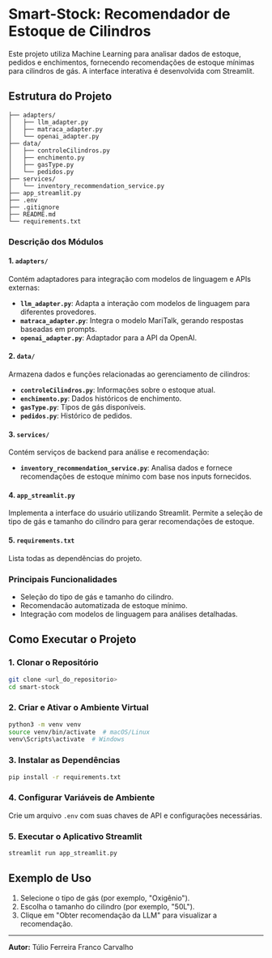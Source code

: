 # Smart-Stock: Recomendador de Estoque de Cilindros

Este projeto utiliza Machine Learning para analisar dados de estoque, pedidos e enchimentos, fornecendo recomendações de estoque mínimas para cilindros de gás. A interface interativa é desenvolvida com Streamlit.

## Estrutura do Projeto

```
├── adapters/
│   ├── llm_adapter.py
│   ├── matraca_adapter.py
│   └── openai_adapter.py
├── data/
│   ├── controleCilindros.py
│   ├── enchimento.py
│   ├── gasType.py
│   └── pedidos.py
├── services/
│   └── inventory_recommendation_service.py
├── app_streamlit.py
├── .env
├── .gitignore
├── README.md
└── requirements.txt
```

### Descrição dos Módulos

#### 1. **`adapters/`**
Contém adaptadores para integração com modelos de linguagem e APIs externas:
- **`llm_adapter.py`**: Adapta a interação com modelos de linguagem para diferentes provedores.
- **`matraca_adapter.py`**: Integra o modelo MariTalk, gerando respostas baseadas em prompts.
- **`openai_adapter.py`**: Adaptador para a API da OpenAI.

#### 2. **`data/`**
Armazena dados e funções relacionadas ao gerenciamento de cilindros:
- **`controleCilindros.py`**: Informações sobre o estoque atual.
- **`enchimento.py`**: Dados históricos de enchimento.
- **`gasType.py`**: Tipos de gás disponíveis.
- **`pedidos.py`**: Histórico de pedidos.

#### 3. **`services/`**
Contém serviços de backend para análise e recomendação:
- **`inventory_recommendation_service.py`**: Analisa dados e fornece recomendações de estoque mínimo com base nos inputs fornecidos.

#### 4. **`app_streamlit.py`**
Implementa a interface do usuário utilizando Streamlit. Permite a seleção de tipo de gás e tamanho do cilindro para gerar recomendações de estoque.

#### 5. **`requirements.txt`**
Lista todas as dependências do projeto.

### Principais Funcionalidades

- Seleção do tipo de gás e tamanho do cilindro.
- Recomendacão automatizada de estoque mínimo.
- Integração com modelos de linguagem para análises detalhadas.

## Como Executar o Projeto

### 1. Clonar o Repositório

```bash
git clone <url_do_repositorio>
cd smart-stock
```

### 2. Criar e Ativar o Ambiente Virtual

```bash
python3 -m venv venv
source venv/bin/activate  # macOS/Linux
venv\Scripts\activate  # Windows
```

### 3. Instalar as Dependências

```bash
pip install -r requirements.txt
```

### 4. Configurar Variáveis de Ambiente

Crie um arquivo `.env` com suas chaves de API e configurações necessárias.

### 5. Executar o Aplicativo Streamlit

```bash
streamlit run app_streamlit.py
```

## Exemplo de Uso

1. Selecione o tipo de gás (por exemplo, "Oxigênio").
2. Escolha o tamanho do cilindro (por exemplo, "50L").
3. Clique em "Obter recomendação da LLM" para visualizar a recomendação.

---

**Autor:** Túlio Ferreira Franco Carvalho


